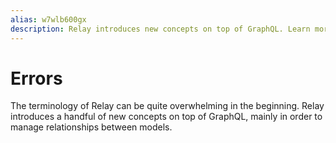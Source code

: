 ```yaml
---
alias: w7wlb600gx
description: Relay introduces new concepts on top of GraphQL. Learn more about terms like connections, edges and nodes in Relay and see a pagination example.
---
```


# Errors

The terminology of Relay can be quite overwhelming in the beginning. Relay introduces a handful of new concepts on top of GraphQL, mainly in order to manage relationships between models.


